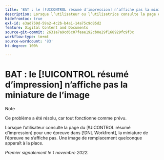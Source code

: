 ```yaml
---
title: 'BAT : le [!UICONTROL résumé d’impression] n’affiche pas la miniature de l’image'
description: Lorsque l’utilisateur ou l’utilisatrice consulte la page du [!UICONTROL résumé d’impression] pour un BAT dans [!DNL Workfront], la miniature du BAT ne s’affiche pas. Une image de remplacement quelconque apparaît à la place.
hidefromtoc: true
exl-id: e3ad759d-59a2-4c2b-b4a1-14a75c9d85d2
feature: Digital Content and Documents
source-git-commit: 2631a7a9cd6c07feae192cb0e29f168929fc9f3c
workflow-type: tm+mt
source-wordcount: '83'
ht-degree: 100%

---
```


# BAT : le [!UICONTROL résumé d’impression] n’affiche pas la miniature de l’image

<!--This is on both the WF and WFP TOCs-->

<!--This article is live by request-->

>[!NOTE]
>
>Ce problème a été résolu, car tout fonctionne comme prévu.

Lorsque l’utilisateur consulte la page du [!UICONTROL résumé d’impression] pour une épreuve dans [!DNL Workfront], la miniature de l’épreuve ne s’affiche pas. Une image de remplacement quelconque apparaît à la place.

_Premier signalement le 1 novembre 2022._
